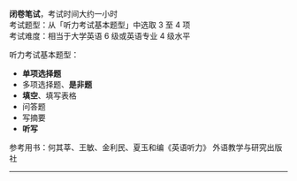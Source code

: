 **闭卷笔试**，考试时间大约一小时<br/>
考试题型：从「听力考试基本题型」中选取 3 至 4 项<br/>
考试难度：相当于大学英语 6 级或英语专业 4 级水平

听力考试基本题型：
- **单项选择题**
- 多项选择题、**是非题**
- **填空**、填写表格
- 问答题
- 写摘要
- **听写**

参考用书：何其莘、王敏、金利民、夏玉和编《英语听力》 外语教学与研究出版社

---
